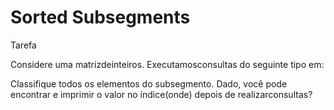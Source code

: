 # Sorted Subsegments

Tarefa

Considere uma matrizdeinteiros. Executamosconsultas do seguinte tipo em:

Classifique todos os elementos do subsegmento.
Dado, você pode encontrar e imprimir o valor no índice(onde) depois de realizarconsultas?
